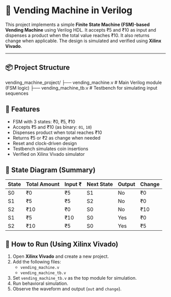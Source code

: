 # 🛒 Vending Machine in Verilog

This project implements a simple **Finite State Machine (FSM)-based Vending Machine** using Verilog HDL. It accepts ₹5 and ₹10 as input and dispenses a product when the total value reaches ₹10. It also returns change when applicable. The design is simulated and verified using **Xilinx Vivado**.

---

## 📦 Project Structure

vending_machine_project/
├── vending_machine.v # Main Verilog module (FSM logic)
├── vending_machine_tb.v # Testbench for simulating input sequences

## 🚀 Features

- FSM with 3 states: ₹0, ₹5, ₹10
- Accepts ₹5 and ₹10 (as binary: `01`, `10`)
- Dispenses product when total reaches ₹10
- Returns ₹5 or ₹2 as change when needed
- Reset and clock-driven design
- Testbench simulates coin insertions
- Verified on Xilinx Vivado simulator

## 🧠 State Diagram (Summary)

| State | Total Amount | Input ₹ | Next State | Output | Change |
|-------|--------------|---------|------------|--------|--------|
| S0    | ₹0           | ₹5      | S1         | No     | ₹0     |
| S1    | ₹5           | ₹5      | S2         | No     | ₹0     |
| S2    | ₹10          | ₹0      | S0         | No     | ₹10    |
| S1    | ₹5           | ₹10     | S0         | Yes    | ₹0     |
| S2    | ₹10          | ₹5      | S0         | Yes    | ₹5     |

## 🧪 How to Run (Using Xilinx Vivado)

1. Open **Xilinx Vivado** and create a new project.
2. Add the following files:
   - `vending_machine.v`
   - `vending_machine_tb.v`
3. Set `vending_machine_tb.v` as the top module for simulation.
4. Run behavioral simulation.
5. Observe the waveform and output (`out` and `change`).

